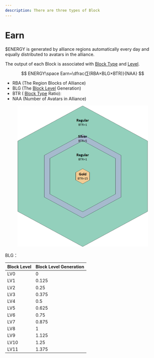 ```yaml
---
description: There are three types of Block
---
```


# Earn

$ENERGY is generated by alliance regions automatically every day and equally distributed to avatars in the alliance.

The output of each Block is associated with [Block Type](../../how-to-play/map-system.md#block-type) and [Level](../../how-to-play/map-system.md#block-level).

$$
ENERGY\space Earn=\dfrac{∑(RBA×BLG×BTR)}{NAA}
$$

* RBA (The Region Blocks of Alliance)
* BLG (The [Block Level](../../smart-contracts/pass-nft-collection/block-level.md) Generation)
* BTR ( [Block Type](../../how-to-play/map-system.md#block-type) Ratio):
* NAA (Number of Avatars in Alliance)

<figure><img src="../../.gitbook/assets/BTR.png" alt=""><figcaption></figcaption></figure>

BLG：

| **Block Level** | **Block Level Generation** |
| --------------- | -------------------------- |
| LV0             | 0                          |
| LV1             | 0.125                      |
| LV2             | 0.25                       |
| LV3             | 0.375                      |
| LV4             | 0.5                        |
| LV5             | 0.625                      |
| LV6             | 0.75                       |
| LV7             | 0.875                      |
| LV8             | 1                          |
| LV9             | 1.125                      |
| LV10            | 1.25                       |
| LV11            | 1.375                      |

|   |
| - |
